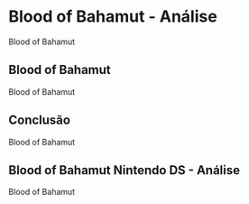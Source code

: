 ---
---

# Blood of Bahamut - Análise

Blood of Bahamut

## Blood of Bahamut

Blood of Bahamut

## Conclusão

Blood of Bahamut

## Blood of Bahamut Nintendo DS - Análise

Blood of Bahamut
